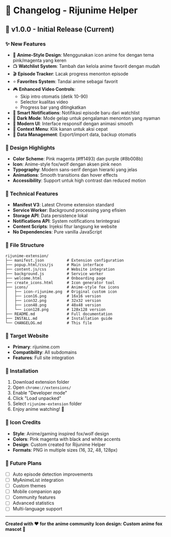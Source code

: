 # 📝 Changelog - Rijunime Helper

## 🎨 v1.0.0 - Initial Release (Current)

### ✨ New Features
- 🦊 **Anime-Style Design**: Menggunakan icon anime fox dengan tema pink/magenta yang keren
- 📺 **Watchlist System**: Tambah dan kelola anime favorit dengan mudah
- 🎬 **Episode Tracker**: Lacak progress menonton episode
- ⭐ **Favorites System**: Tandai anime sebagai favorit
- 🎮 **Enhanced Video Controls**: 
  - Skip intro otomatis (detik 10-90)
  - Selector kualitas video
  - Progress bar yang ditingkatkan
- 🔔 **Smart Notifications**: Notifikasi episode baru dari watchlist
- 🌙 **Dark Mode**: Mode gelap untuk pengalaman menonton yang nyaman
- 📱 **Modern UI**: Interface responsif dengan animasi smooth
- 🎯 **Context Menu**: Klik kanan untuk aksi cepat
- 💾 **Data Management**: Export/import data, backup otomatis

### 🎨 Design Highlights
- **Color Scheme**: Pink magenta (#ff1493) dan purple (#8b008b)
- **Icon**: Anime-style fox/wolf dengan aksen pink neon
- **Typography**: Modern sans-serif dengan hierarki yang jelas
- **Animations**: Smooth transitions dan hover effects
- **Accessibility**: Support untuk high contrast dan reduced motion

### 🔧 Technical Features
- **Manifest V3**: Latest Chrome extension standard
- **Service Worker**: Background processing yang efisien
- **Storage API**: Data persistence lokal
- **Notifications API**: System notifications terintegrasi
- **Content Scripts**: Injeksi fitur langsung ke website
- **No Dependencies**: Pure vanilla JavaScript

### 📁 File Structure
```
rijunime-extension/
├── manifest.json          # Extension configuration
├── popup.html/css/js      # Main interface
├── content.js/css         # Website integration
├── background.js          # Service worker
├── welcome.html           # Onboarding page
├── create_icons.html      # Icon generator tool
├── icons/                 # Anime-style fox icons
│   ├── icon-rijunime.png  # Original custom icon
│   ├── icon16.png         # 16x16 version
│   ├── icon32.png         # 32x32 version
│   ├── icon48.png         # 48x48 version
│   └── icon128.png        # 128x128 version
├── README.md              # Full documentation
├── INSTALL.md             # Installation guide
└── CHANGELOG.md           # This file
```

### 🎯 Target Website
- **Primary**: rijunime.com
- **Compatibility**: All subdomains
- **Features**: Full site integration

### 🚀 Installation
1. Download extension folder
2. Open `chrome://extensions/`
3. Enable "Developer mode"
4. Click "Load unpacked"
5. Select `rijunime-extension` folder
6. Enjoy anime watching! 🍿

### 🦊 Icon Credits
- **Style**: Anime/gaming inspired fox/wolf design
- **Colors**: Pink magenta with black and white accents
- **Design**: Custom created for Rijunime Helper
- **Formats**: PNG in multiple sizes (16, 32, 48, 128px)

### 🔮 Future Plans
- [ ] Auto episode detection improvements
- [ ] MyAnimeList integration
- [ ] Custom themes
- [ ] Mobile companion app
- [ ] Community features
- [ ] Advanced statistics
- [ ] Multi-language support

---

**Created with ❤️ for the anime community**
**Icon design: Custom anime fox mascot 🦊**
